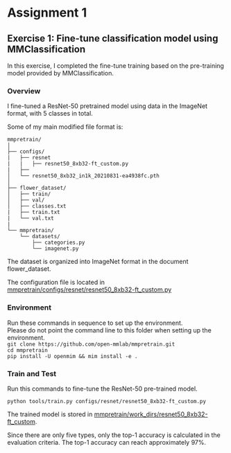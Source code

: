 # Assignment 1 

## Exercise 1: Fine-tune classification model using MMClassification

In this exercise, I completed the fine-tune training based on the pre-training model provided by MMClassification.

### Overview

I fine-tuned a ResNet-50 pretrained model using data in the ImageNet format, with 5 classes in total.

Some of my main modified file format is:
```
mmpretrain/
│
├── configs/
|   ├── resnet
|   |   ├── resnet50_8xb32-ft_custom.py
|   ├── 
│   └── resnet50_8xb32_in1k_20210831-ea4938fc.pth
│
├── flower_dataset/
│   ├── train/
│   ├── val/
│   ├── classes.txt
|   ├── train.txt
|   └── val.txt
|
└── mmpretrain/
    └── datasets/
        ├── categories.py
        └── imagenet.py
```
The dataset is organized into ImageNet format in the document flower_dataset.

The configuration file is located in [mmpretrain/configs/resnet/resnet50_8xb32-ft_custom.py](mmpretrain/configs/resnet/resnet50_8xb32-ft_custom.py)

### Environment
Run these commands in sequence to set up the environment.\
Please do not point the command line to this folder when setting up the environment.\
`git clone https://github.com/open-mmlab/mmpretrain.git`\
`cd mmpretrain`\
`pip install -U openmim && mim install -e .`

### Train and Test
Run this commands to fine-tune the ResNet-50 pre-trained model.

`python tools/train.py configs/resnet/resnet50_8xb32-ft_custom.py`

The trained model is stored in [mmpretrain/work_dirs/resnet50_8xb32-ft_custom](mmpretrain/work_dirs/resnet50_8xb32-ft_custom).

Since there are only five types, only the top-1 accuracy is calculated in the evaluation criteria. The top-1 accuracy can reach approximately 97%.
